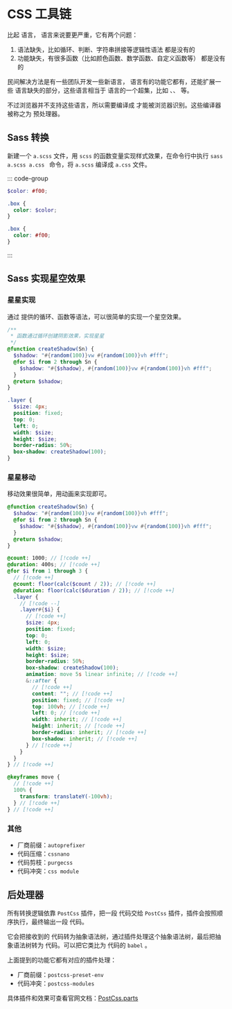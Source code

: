 # CSS 工具链

比起 <SPW text="JavaScript" /> 语言， <SPW text="CSS" /> 语言来说要更严重，它有两个问题：

1. 语法缺失，比如循环、判断、字符串拼接等逻辑性语法 <SPW text="CSS" /> 都是没有的
2. 功能缺失，有很多函数（比如颜色函数、数学函数、自定义函数等） <SPW text="CSS" /> 都是没有的

民间解决方法是有一些团队开发一些新语言，<SPW text="CSS" /> 语言有的功能它都有，还能扩展一些 <SPW text="CSS" /> 语言缺失的部分，这些语言相当于 <SPW text="CSS" /> 语言的一个超集，比如 <SPW text="SASS" />、<SPW text="LESS" />、<SPW text="Stylus" /> 等。

不过浏览器并不支持这些语言，所以需要编译成 <SPW text="CSS" /> 才能被浏览器识别。这些编译器被称之为 <SPW text="CSS" /> 预处理器。

## Sass 转换

新建一个 `a.scss` 文件，用 `scss` 的函数变量实现样式效果，在命令行中执行 `sass a.scss a.css ` 命令，将 `a.scss` 编译成 `a.css` 文件。

::: code-group

```scss [a.scss]
$color: #f00;

.box {
  color: $color;
}
```

```css [a.css]
.box {
  color: #f00;
}
```

:::

## Sass 实现星空效果

### 星星实现

通过 <SPW text="SASS" /> 提供的循环、函数等语法，可以很简单的实现一个星空效果。

```scss
/**
 * 函数通过循环创建阴影效果，实现星星
 */
@function createShadow(Sn) {
  $shadow: "#{random(100)}vw #{random(100)}vh #fff";
  @for $i from 2 through Sn {
    $shadow: "#{$shadow}, #{random(100)}vw #{random(100)}vh #fff";
  }
  @return $shadow;
}

.layer {
  $size: 4px;
  position: fixed;
  top: 0;
  left: 0;
  width: $size;
  height: $size;
  border-radius: 50%;
  box-shadow: createShadow(100);
}
```

### 星星移动

移动效果很简单，用动画来实现即可。

```scss
@function createShadow(Sn) {
  $shadow: "#{random(100)}vw #{random(100)}vh #fff";
  @for $i from 2 through Sn {
    $shadow: "#{$shadow}, #{random(100)}vw #{random(100)}vh #fff";
  }
  @return $shadow;
}

@count: 1000; // [!code ++]
@duration: 400s; // [!code ++]
@for $i from 1 through 3 {
  // [!code ++]
  @count: floor(calc($count / 2)); // [!code ++]
  @duration: floor(calc($duration / 2)); // [!code ++]
  .layer {
    // [!code --]
    .layer#{$i} {
      // [!code ++]
      $size: 4px;
      position: fixed;
      top: 0;
      left: 0;
      width: $size;
      height: $size;
      border-radius: 50%;
      box-shadow: createShadow(100);
      animation: move 5s linear infinite; // [!code ++]
      &::after {
        // [!code ++]
        content: ""; // [!code ++]
        position: fixed; // [!code ++]
        top: 100vh; // [!code ++]
        left: 0; // [!code ++]
        width: inherit; // [!code ++]
        height: inherit; // [!code ++]
        border-radius: inherit; // [!code ++]
        box-shadow: inherit; // [!code ++]
      } // [!code ++]
    }
  }
} // [!code ++]

@keyframes move {
  // [!code ++]
  100% {
    transform: translateY(-100vh);
  } // [!code ++]
} // [!code ++]
```

### 其他

- 厂商前缀：`autoprefixer`
- 代码压缩：`cssnano`
- 代码剪枝：`purgecss`
- 代码冲突：`css module`

## 后处理器

所有转换逻辑依靠 `PostCss` 插件，把一段 <SPW text="CSS" /> 代码交给 `PostCss` 插件，插件会按照顺序执行，最终输出一段 <SPW text="CSS" /> 代码。

它会把接收到的 <SPW text="CSS" /> 代码转为抽象语法树，通过插件处理这个抽象语法树，最后把抽象语法树转为 <SPW text="CSS" /> 代码。可以把它类比为 <SPW text="JavaScript" /> 代码的 `babel` 。

上面提到的功能它都有对应的插件处理：

- 厂商前缀：`postcss-preset-env`
- 代码冲突：`postcss-modules`

具体插件和效果可查看官网文档：[PostCss.parts](https://www.postcss.parts)
